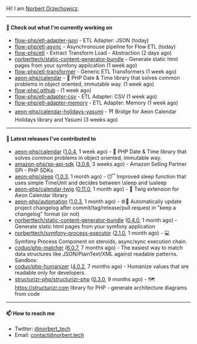 Hi!
I am [Norbert Orzechowicz](https://norbert.tech/).

---

#### 👷 Check out what I'm currently working on

- [flow-php/etl-adapter-json](https://github.com/flow-php/etl-adapter-json) - ETL Adapter: JSON (today)
- [flow-php/etl-async](https://github.com/flow-php/etl-async) - Asynchronouse pipeline for Flow ETL  (today)
- [flow-php/etl](https://github.com/flow-php/etl) - Extract Transform Load - Abstraction (2 days ago)
- [norberttech/static-content-generator-bundle](https://github.com/norberttech/static-content-generator-bundle) - Generate static html pages from your symfony application (1 week ago)
- [flow-php/etl-transformer](https://github.com/flow-php/etl-transformer) - Generic ETL Transformers (1 week ago)
- [aeon-php/calendar](https://github.com/aeon-php/calendar) - 📅 PHP Date &amp; Time library that solves common problems in object oriented, immutable way.  (1 week ago)
- [flow-php/.github](https://github.com/flow-php/.github) -  (1 week ago)
- [flow-php/etl-adapter-csv](https://github.com/flow-php/etl-adapter-csv) - ETL Adapter: CSV (1 week ago)
- [flow-php/etl-adapter-memory](https://github.com/flow-php/etl-adapter-memory) - ETL Adapter: Memory (1 week ago)
- [aeon-php/calendar-holidays-yasumi](https://github.com/aeon-php/calendar-holidays-yasumi) - ⛩ Bridge for Aeon Calendar Holidays library and Yasumi (3 weeks ago)

---

#### 🔭 Latest releases I've contributed to

- [aeon-php/calendar](https://github.com/aeon-php/calendar) ([1.0.4](https://github.com/aeon-php/calendar/releases/tag/1.0.4), 1 week ago) - 📅 PHP Date &amp; Time library that solves common problems in object oriented, immutable way. 
- [amazon-php/sp-api-sdk](https://github.com/amazon-php/sp-api-sdk) ([3.0.6](https://github.com/amazon-php/sp-api-sdk/releases/tag/3.0.6), 3 weeks ago) - Amazon Selling Partner SPI - PHP SDKs
- [aeon-php/sleep](https://github.com/aeon-php/sleep) ([1.0.3](https://github.com/aeon-php/sleep/releases/tag/1.0.3), 1 month ago) - 😴 Improved sleep function that uses simple TimeUnit and decides between \sleep and \usleep
- [aeon-php/calendar-twig](https://github.com/aeon-php/calendar-twig) ([0.11.0](https://github.com/aeon-php/calendar-twig/releases/tag/0.11.0), 1 month ago) - 🌱 Twig extension for Aeon Calendar library 
- [aeon-php/automation](https://github.com/aeon-php/automation) ([1.0.3](https://github.com/aeon-php/automation/releases/tag/1.0.3), 1 month ago) - ⚙️📝 Automatically update project changelog after commit/tag/release/pull request in &#34;keep a changelog&#34; format (or not) 
- [norberttech/static-content-generator-bundle](https://github.com/norberttech/static-content-generator-bundle) ([0.4.0](https://github.com/norberttech/static-content-generator-bundle/releases/tag/0.4.0), 1 month ago) - Generate static html pages from your symfony application
- [norberttech/symfony-process-executor](https://github.com/norberttech/symfony-process-executor) ([2.1.0](https://github.com/norberttech/symfony-process-executor/releases/tag/2.1.0), 1 month ago) - 💻 Symfony Process Component on steroids, async/sync execution chain.
- [coduo/php-matcher](https://github.com/coduo/php-matcher) ([6.0.7](https://github.com/coduo/php-matcher/releases/tag/6.0.7), 7 months ago) - The easiest way to match data structures like JSON/PlainText/XML against readable patterns. Sandbox:
- [coduo/php-humanizer](https://github.com/coduo/php-humanizer) ([4.0.2](https://github.com/coduo/php-humanizer/releases/tag/4.0.2), 7 months ago) - Humanize values that are readable only for developers.
- [structurizr-php/structurizr-php](https://github.com/structurizr-php/structurizr-php) ([0.3.0](https://github.com/structurizr-php/structurizr-php/releases/tag/0.3.0), 9 months ago) - 🗺 https://structurizr.com library for PHP - generate architecture diagrams from code

---

#### 📫 How to reach me

- Twitter: [@norbert_tech](https://twitter.com/norbert_tech)
- Email: [contact@norbert.tech](mailto://contact@norbert.tech)
